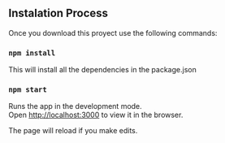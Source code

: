 ## Instalation Process

Once you download this proyect use the following commands:

### `npm install`

This will install all the dependencies in the package.json 

### `npm start`

Runs the app in the development mode.<br />
Open [http://localhost:3000](http://localhost:3000) to view it in the browser.

The page will reload if you make edits.<br />




